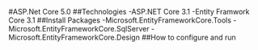 #ASP.Net Core 5.0 
##Technologies
-ASP.NET Core 3.1
-Entity Framwork Core 3.1
##Install Packages
-Microsoft.EntityFrameworkCore.Tools
-Microsoft.EntityFrameworkCore.SqlServer
-Microsoft.EntityFrameworkCore.Design
##How to configure and run